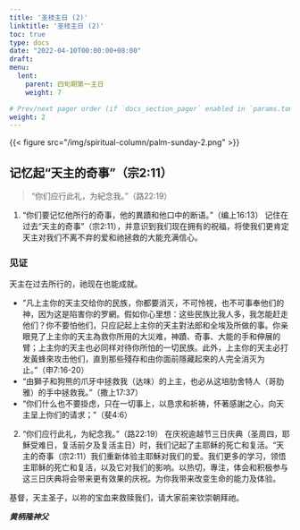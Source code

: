 ```yaml
---
title: '圣枝主日 (2)'
linktitle: '圣枝主日 (2)'
toc: true
type: docs
date: "2022-04-10T00:00:00+08:00"
draft:
menu:
  lent:
    parent: 四旬期第一主日
    weight: 7

# Prev/next pager order (if `docs_section_pager` enabled in `params.toml`)
weight: 2
---
```


{{< figure src="/img/spiritual-column/palm-sunday-2.png" >}}

## 记忆起“天主的奇事”（宗2:11）
> “你们应行此礼，为紀念我。”（路22:19）

1. “你们要记忆他所行的奇事，他的異蹟和他口中的断语。”（编上16:13）
记住在过去“天主的奇事”（宗2:11），并意识到我们现在拥有的祝福，将使我们更肯定天主对我们不离不弃的爱和祂拯救的大能充满信心。

### 见证
天主在过去所行的，祂现在也能成就。
- ”凡上主你的天主交给你的民族，你都要消灭，不可怜視，也不可事奉他们的神，因为这是陷害你的罗網。假如你心里想：这些民族比我人多，我怎能赶走他们？你不要怕他们，只应記起上主你的天主對法郎和全埃及所做的事。你亲眼見了上主你的天主為救你所用的大災难，神蹟、奇事、大能的手和伸展的臂；上主你的天主也必同样对待你所怕的一切民族。此外，上主你的天主必打发黃蜂來攻击他们，直到那些殘存和由你面前隱藏起來的人完全消灭为止。”（申7:16-20）
- “由獅子和狗熊的爪牙中拯救我（达味）的上主，也必从这培肋舍特人（哥肋雅）的手中拯救我。”（撒上17:37）
- “你们什么也不要掛虑，只在一切事上，以恳求和祈祷，怀著感謝之心，向天主呈上你们的请求；”（斐4:6）

2. “你们应行此礼，为紀念我。”（路22:19）
在庆祝逾越节三日庆典（圣周四，耶穌受难日，复活前夕及复活主日）时，我们记起了主耶稣的死亡和复活。“天主的奇事（宗2:11）我们重新体验主耶穌对我们的爱。我们更多的学习，领悟主耶稣的死亡和复活，以及它对我们的影响。以热切，專注，体会和积极参与这三日庆典将会带来更有效果的庆祝。为你我带来改变生命的能力及体验。

基督，天主圣子，以祢的宝血来救赎我们，请大家前来钦崇朝拜祂。

___黄柄隆神父___
